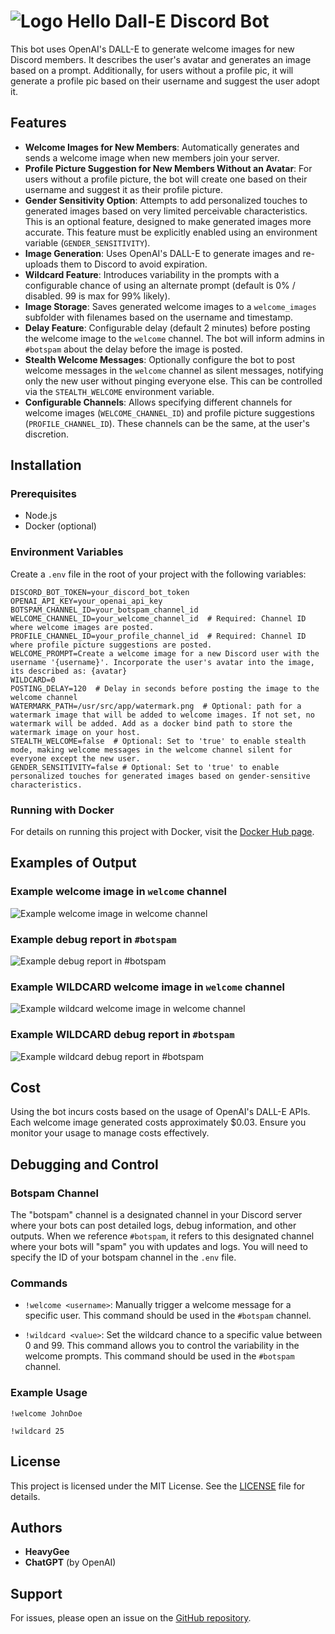 # ![Logo](https://github.com/heavygee/hello-dalle-discordbot/blob/main/readme_images/logo.png) Hello Dall-E Discord Bot

This bot uses OpenAI's DALL-E to generate welcome images for new Discord members. It describes the user's avatar and generates an image based on a prompt. Additionally, for users without a profile pic, it will generate a profile pic based on their username and suggest the user adopt it.

## Features
- **Welcome Images for New Members**: Automatically generates and sends a welcome image when new members join your server.
- **Profile Picture Suggestion for New Members Without an Avatar**: For users without a profile picture, the bot will create one based on their username and suggest it as their profile picture.
- **Gender Sensitivity Option**: Attempts to add personalized touches to generated images based on very limited perceivable characteristics. This is an optional feature, designed to make generated images more accurate. This feature must be explicitly enabled using an environment variable (`GENDER_SENSITIVITY`).
- **Image Generation**: Uses OpenAI's DALL-E to generate images and re-uploads them to Discord to avoid expiration.
- **Wildcard Feature**: Introduces variability in the prompts with a configurable chance of using an alternate prompt (default is 0% / disabled. 99 is max for 99% likely).
- **Image Storage**: Saves generated welcome images to a `welcome_images` subfolder with filenames based on the username and timestamp.
- **Delay Feature**: Configurable delay (default 2 minutes) before posting the welcome image to the `welcome` channel. The bot will inform admins in `#botspam` about the delay before the image is posted.
- **Stealth Welcome Messages**: Optionally configure the bot to post welcome messages in the `welcome` channel as silent messages, notifying only the new user without pinging everyone else. This can be controlled via the `STEALTH_WELCOME` environment variable.
- **Configurable Channels**: Allows specifying different channels for welcome images (`WELCOME_CHANNEL_ID`) and profile picture suggestions (`PROFILE_CHANNEL_ID`). These channels can be the same, at the user's discretion.

## Installation

### Prerequisites
- Node.js
- Docker (optional)

### Environment Variables
Create a `.env` file in the root of your project with the following variables:

```plaintext
DISCORD_BOT_TOKEN=your_discord_bot_token
OPENAI_API_KEY=your_openai_api_key
BOTSPAM_CHANNEL_ID=your_botspam_channel_id
WELCOME_CHANNEL_ID=your_welcome_channel_id  # Required: Channel ID where welcome images are posted.
PROFILE_CHANNEL_ID=your_profile_channel_id  # Required: Channel ID where profile picture suggestions are posted.
WELCOME_PROMPT=Create a welcome image for a new Discord user with the username '{username}'. Incorporate the user's avatar into the image, its described as: {avatar}
WILDCARD=0
POSTING_DELAY=120  # Delay in seconds before posting the image to the welcome channel
WATERMARK_PATH=/usr/src/app/watermark.png  # Optional: path for a watermark image that will be added to welcome images. If not set, no watermark will be added. Add as a docker bind path to store the watermark image on your host.
STEALTH_WELCOME=false  # Optional: Set to 'true' to enable stealth mode, making welcome messages in the welcome channel silent for everyone except the new user.
GENDER_SENSITIVITY=false # Optional: Set to 'true' to enable personalized touches for generated images based on gender-sensitive characteristics.
```

### Running with Docker

For details on running this project with Docker, visit the [Docker Hub page](https://hub.docker.com/r/heavygee/hello-dalle-discordbot).

## Examples of Output

### Example welcome image in `welcome` channel
![Example welcome image in `welcome` channel](https://github.com/heavygee/hello-dalle-discordbot/blob/main/readme_images/new-users-output.png)

### Example debug report in `#botspam`
![Example debug report in `#botspam`](https://github.com/heavygee/hello-dalle-discordbot/blob/main/readme_images/botspam-output.png)

### Example WILDCARD welcome image in `welcome` channel
![Example wildcard welcome image in `welcome` channel](https://github.com/heavygee/hello-dalle-discordbot/blob/main/readme_images/wildcard-output.png)

### Example WILDCARD debug report in `#botspam`
![Example wildcard debug report in `#botspam`](https://github.com/heavygee/hello-dalle-discordbot/blob/main/readme_images/wildcard-botspam-output.png)

## Cost

Using the bot incurs costs based on the usage of OpenAI's DALL-E APIs. Each welcome image generated costs approximately $0.03. Ensure you monitor your usage to manage costs effectively.

## Debugging and Control

### Botspam Channel

The "botspam" channel is a designated channel in your Discord server where your bots can post detailed logs, debug information, and other outputs. When we reference `#botspam`, it refers to this designated channel where your bots will "spam" you with updates and logs. You will need to specify the ID of your botspam channel in the `.env` file.

### Commands

- `!welcome <username>`: Manually trigger a welcome message for a specific user. This command should be used in the `#botspam` channel.

- `!wildcard <value>`: Set the wildcard chance to a specific value between 0 and 99. This command allows you to control the variability in the welcome prompts. This command should be used in the `#botspam` channel.

### Example Usage

```plaintext
!welcome JohnDoe
```

```plaintext
!wildcard 25
```

## License

This project is licensed under the MIT License. See the [LICENSE](https://github.com/heavygee/hello-dalle-discordbot/blob/main/LICENSE) file for details.

## Authors

- **HeavyGee**
- **ChatGPT** (by OpenAI)

## Support

For issues, please open an issue on the [GitHub repository](https://github.com/heavygee/hello-dalle-discordbot).
